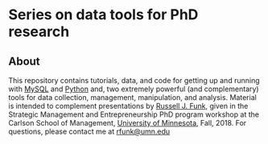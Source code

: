 # Series on data tools for PhD research

## About
This repository contains tutorials, data, and code for getting up and running with [MySQL](http://www.mysql.com) and [Python](http://www.python.org) and, two extremely powerful (and complementary) tools for data collection, management, manipulation, and analysis. Material is intended to complement presentations by [Russell J. Funk](http://www.russellfunk.org), given in the Strategic Management and Entrepreneurship PhD program workshop at the Carlson School of Management, [University of Minnesota](http://www.umn.edu), Fall, 2018. For questions, please contact me at [rfunk@umn.edu](mailto:rfunk@umn.edu)